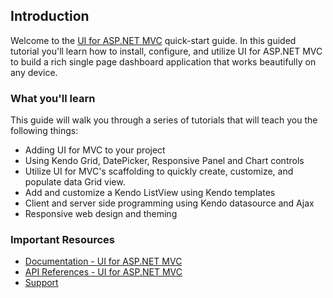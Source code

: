 ## Introduction

Welcome to the [UI for ASP.NET MVC](http://www.telerik.com/aspnet-mvc) quick-start guide. In this guided tutorial you'll learn how to install, configure, and utilize UI for ASP.NET MVC to build a rich single page dashboard application that works beautifully on any device.

### What you'll learn

This guide will walk you through a series of tutorials that will teach you the following things:

- Adding UI for MVC to your project
- Using Kendo Grid, DatePicker, Responsive Panel and Chart controls
- Utilize UI for MVC's scaffolding to quickly create, customize, and populate data Grid view.
- Add and customize a Kendo ListView using Kendo templates
- Client and server side programming using Kendo datasource and Ajax
- Responsive web design and theming

### Important Resources

- [Documentation - UI for ASP.NET MVC](http://docs.telerik.com/kendo-ui/aspnet-mvc/introduction)
- [API References - UI for ASP.NET MVC](http://docs.telerik.com/KENDO-UI/api/aspnet-mvc/Kendo.Mvc/AggregateFunction)
- [Support](http://www.telerik.com/account/support-tickets/my-support-tickets.aspx)
